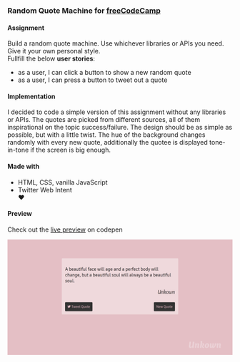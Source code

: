 ### Random Quote Machine for [freeCodeCamp](https://www.freecodecamp.org/challenges/build-a-random-quote-machine)

#### Assignment
Build a random quote machine. Use whichever libraries or APIs you need. Give it your own personal style.  
Fullfill the below **user stories**:
- as a user, I can click a button to show a new random quote  
- as a user, I can press a button to tweet out a quote

#### Implementation
I decided to code a simple version of this assignment without any libraries or APIs. The quotes are picked from different sources, all of them inspirational on the topic success/failure. The design should be as simple as possible, but with a little twist. The hue of the background changes randomly with every new quote, additionally the quotee is displayed tone-in-tone if the screen is big enough.

#### Made with
- HTML, CSS, vanilla JavaScript  
- Twitter Web Intent  
♥

#### Preview

Check out the [live preview](https://codepen.io/miffili/full/VrmOrW/) on codepen

![Screenshot of the Random Quote Machine for freeCodeCamp](https://raw.githubusercontent.com/Miffili/freeCodeCamp/90dec156baab70a3cd3c485d3e764e24c2a2207f/FED-randomquotemachine/preview/Random%20Quote%20Machine.png "Screenshot of the Random Quote Machine for freeCodeCamp")
